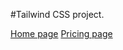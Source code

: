 #Tailwind CSS project.

[Home page](https://ashikrahman-dev.github.io/heytrak/index.html)
[Pricing page](https://ashikrahman-dev.github.io/heytrak/pricing.html)
